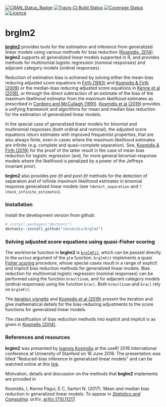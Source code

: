 [![CRAN_Status_Badge](http://www.r-pkg.org/badges/version/brglm2)](https://cran.r-project.org/package=brglm2)
[![Travis-CI Build Status](https://travis-ci.org/ikosmidis/brglm2.svg?branch=master)](https://travis-ci.org/ikosmidis/brglm2)
[![Coverage Status](https://img.shields.io/codecov/c/github/ikosmidis/brglm2/master.svg)](https://codecov.io/github/ikosmidis/brglm2?branch=master)
[![Licence](https://img.shields.io/badge/licence-GPL--3-blue.svg)](https://www.gnu.org/licenses/gpl-3.0.en.html)

brglm2
======

[**brglm2**](https://github.com/ikosmidis/brglm2) provides tools for the estimation and inference from generalized linear models using various methods for bias reduction ([Kosmidis, 2014](https://doi.org/10.1002/wics.1296)). **brglm2** supports all generalized linear models supported in R, and provides methods for multinomial logistic regression (nominal responses) and adjacent category models (ordinal responses). 

Reduction of estimation bias is achieved by solving either the mean-bias reducing adjusted score equations in [Firth (1993)](https://doi.org/10.1093/biomet/80.1.27) and [Kosmidis & Firth (2009)](https://doi.org/10.1093/biomet/asp055) or the median-bias reducing adjusted score equations in [Kenne et al (2016)](https://arxiv.org/abs/1604.04768), or through the direct subtraction of an estimate of the bias of the maximum likelihood estimator from the maximum likelihood estimates as prescribed in [Cordeiro and McCullagh (1991)](http://www.jstor.org/stable/2345592). [Kosmidis et al (2019)](https://doi.org/10.1007/s11222-019-09860-6) provides a unifying framework and algorithms for mean and median bias reduction for the estimation of generalized linear models. 

In the special case of generalized linear models for binomial and multinomial responses (both ordinal and nominal), the adjusted score equations return estimates with improved frequentist properties, that are also always finite, even in cases where the maximum likelihood estimates are infinite (e.g. complete and quasi-complete separation). See, [Kosmidis & Firth (2019)](http://arxiv.org/abs/1812.01938) for the proof of the latter result in the case of mean bias reduction for logistic regression (and, for more general binomial-response models where the likelihood is penalized by a power of the Jeffreys invariant prior).

**brglm2** also provides *pre-fit* and *post-fit* methods for the detection of separation and of infinite maximum likelihood estimates in binomial response generalized linear models (see `?detect_separation` and `?check_infinite_estimates`).

### Installation

Install the development version from github:

``` r
# install.packages("devtools")
devtools::install_github("ikosmidis/brglm2")
```

### Solving adjusted score equations using quasi-Fisher scoring

The workhorse function in **brglm2** is
[`brglmFit`](https://github.com/ikosmidis/brglm2/blob/master/R/brglmFit.R),
which can be passed directly to the `method` argument of the `glm`
function. `brglmFit` implements a quasi [Fisher
scoring](https://en.wikipedia.org/wiki/Scoring_algorithm) procedure,
whose special cases result in a range of explicit and implicit bias
reduction methods for generalized linear models. Bias reduction for
multinomial logistic regression (nominal responses) can be performed
using the function `brmultinom`, and for adjacent category models
(ordinal responses) using the function `bracl`. Both `brmultinom` and
`bracl` rely on `brglmFit`.

The [iteration vignette](https://cran.r-project.org/package=brglm2/vignettes/iteration.html) and [Kosmidis et al
(2019)](https://doi.org/10.1007/s11222-019-09860-6) present the iteration and give mathematical details for the bias-reducing adjustments to the score functions for generalized linear models.

The classification of bias reduction methods into explicit and implicit is as given in [Kosmidis (2014)](https://doi.org/10.1002/wics.1296).

### References and resources

**brglm2** was presented by [Ioannis Kosmidis](http://www.ikosmidis.com) at the useR! 2016 international conference at University of Stanford on 16 June 2016. The presentation was titled "Reduced-bias inference in generalized linear models" and can be watched online at this [link](https://channel9.msdn.com/Events/useR-international-R-User-conference/useR2016/brglm-Reduced-bias-inference-in-generalized-linear-models).


Motivation, details and discussion on the methods that **brglm2** implements are provided in

Kosmidis, I, Kenne Pagui, E C, Sartori N. (2017). Mean and median bias reduction in generalized linear models. To appear in [*Statistics and Computing*](https://doi.org/10.1007/s11222-019-09860-6). *arXiv*, [arXiv:1710.11217](http://arxiv.org/abs/1804.04085). 


